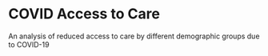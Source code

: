 # COVID Access to Care
An analysis of reduced access to care by different demographic groups due to COVID-19
